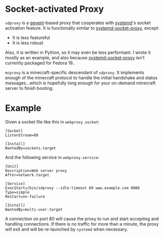 Socket-activated Proxy
======================

`sdproxy` is a [gevent][]-based proxy that cooperates with
[systemd][]'s socket activation feature.  It is functionally
similar to [systemd-socket-proxy][], except:

- It is less featureful
- It is less robust

Also, it is written in Python, so it may even be less performant.  I
wrote it mostly as an example, and also because
[systemd-socket-proxy][] isn't currently packaged for Fedora 19..

[systemd-socket-proxy]: [http://www.freedesktop.org/software/systemd/man/systemd-socket-proxyd.html
[gevent]: http://gevent.org/
[systemd]: http://www.freedesktop.org/wiki/Software/systemd/

`mcproxy` is a minecraft-specific descendant of `sdproxy`.  It
implements enough of the minecraft protocol to handle the initial
handshake and status messages...which is hopefully long enough for
your on-demand minecraft server to finish booting.

Example
=======

Given a socket file like this in `webproxy.socket`:

    [Socket]
    ListenStream=80

    [Install]
    WantedBy=sockets.target

And the following service in `webproxy.service`:

    [Unit]
    Description=Web server proxy
    After=network.target

    [Service]
    ExecStart=/bin/sdproxy --idle-timeout 60 www.example.com 8080
    Type=simple
    Restart=on-failure

    [Install]
    WantedBy=multi-user.target

A connection on port 80 will cause the proxy to run and start
accepting and handling connections.  If there is no traffic for more
than a minute, the proxy will exit and will be re-launched by
`systemd` when necessary.

